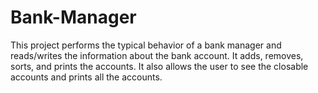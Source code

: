 # Bank-Manager

This project performs the typical behavior of a bank manager and reads/writes the information about the bank account. It adds, removes, sorts, and prints the accounts.
It also allows the user to see the closable accounts and prints all the accounts.
